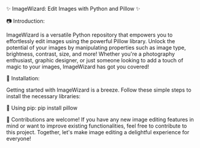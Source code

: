 ✨ ImageWizard: Edit Images with Python and Pillow ✨

📷 Introduction:

ImageWizard is a versatile Python repository that empowers you to effortlessly edit images using the powerful Pillow library. Unlock the potential of your images by manipulating properties such as image type, brightness, contrast, size, and more! Whether you're a photography enthusiast, graphic designer, or just someone looking to add a touch of magic to your images, ImageWizard has got you covered!

🔧 Installation:

Getting started with ImageWizard is a breeze. Follow these simple steps to install the necessary libraries:

🚀 Using pip: 
pip install pillow

📣 Contributions are welcome! If you have any new image editing features in mind or want to improve existing functionalities, feel free to contribute to this project. Together, let's make image editing a delightful experience for everyone!
